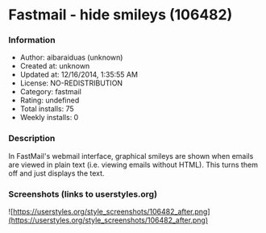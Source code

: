 # Fastmail - hide smileys (106482)

### Information
- Author: aibaraiduas (unknown)
- Created at: unknown
- Updated at: 12/16/2014, 1:35:55 AM
- License: NO-REDISTRIBUTION
- Category: fastmail
- Rating: undefined
- Total installs: 75
- Weekly installs: 0


### Description
In FastMail's webmail interface, graphical smileys are shown when emails are viewed in plain text (i.e. viewing emails without HTML). This turns them off and just displays the text.


### Screenshots (links to userstyles.org)
![https://userstyles.org/style_screenshots/106482_after.png](https://userstyles.org/style_screenshots/106482_after.png)


